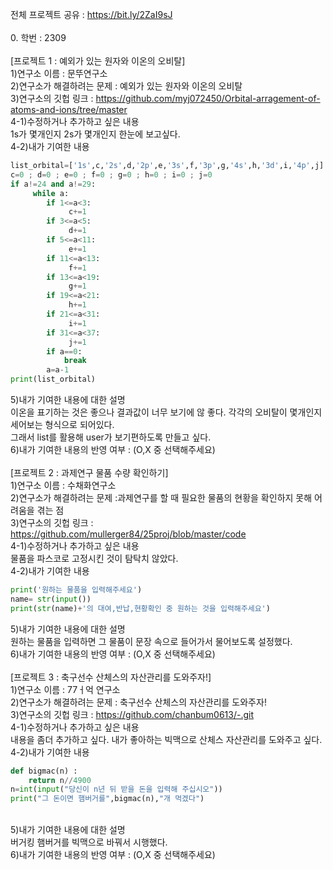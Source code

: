 전체 프로젝트 공유 : https://bit.ly/2ZaI9sJ <br>
<br>
0. 학번 : 2309 <br>
<br>
[프로젝트 1 : 예외가 있는 원자와 이온의 오비탈]<br>
1)연구소 이름 : 문뚜연구소<br>
2)연구소가 해결하려는 문제 : 예외가 있는 원자와 이온의 오비탈<br>
3)연구소의 깃헙 링크 : https://github.com/myj072450/Orbital-arragement-of-atoms-and-ions/tree/master <br>
4-1)수정하거나 추가하고 싶은 내용<br>
1s가 몇개인지 2s가 몇개인지 한눈에 보고싶다.<br>
4-2)내가 기여한 내용<br>
```python
list_orbital=['1s',c,'2s',d,'2p',e,'3s',f,'3p',g,'4s',h,'3d',i,'4p',j]
c=0 ; d=0 ; e=0 ; f=0 ; g=0 ; h=0 ; i=0 ; j=0
if a!=24 and a!=29:
     while a:
        if 1<=a<3:
             c+=1
        if 3<=a<5:
             d+=1
        if 5<=a<11:
             e+=1
        if 11<=a<13:
             f+=1
        if 13<=a<19:
             g+=1
        if 19<=a<21:
             h+=1
        if 21<=a<31:
             i+=1
        if 31<=a<37:
             j+=1
        if a==0:
            break
        a=a-1
print(list_orbital)
```
5)내가 기여한 내용에 대한 설명<br>
이온을 표기하는 것은 좋으나 결과값이 너무 보기에 않 좋다. 각각의 오비탈이 몇개인지 세어보는 형식으로 되어있다.<br>
그래서 list를 활용해 user가 보기편하도록 만들고 싶다.<br>
6)내가 기여한 내용의 반영 여부 : (O,X 중 선택해주세요)<br>
<br>
[프로젝트 2 : 과제연구 물품 수량 확인하기]<br>
1)연구소 이름 : 수채화연구소<br>
2)연구소가 해결하려는 문제 :과제연구를 할 때 필요한 물품의 현황을 확인하지 못해 어려움을 겪는 점 <br>
3)연구소의 깃헙 링크 : https://github.com/mullerger84/25proj/blob/master/code<br>
4-1)수정하거나 추가하고 싶은 내용<br>
물품을 파스코로 고정시킨 것이 탐탁치 않았다.<br>
4-2)내가 기여한 내용<br>
```python
print('원하는 물품을 입력해주세요')
name= str(input())
print(str(name)+'의 대여,반납,현황확인 중 원하는 것을 입력해주세요')
```
5)내가 기여한 내용에 대한 설명<br>
원하는 물품을 입력하면 그 물품이 문장 속으로 들어가서 물어보도록 설정했다.<br>
6)내가 기여한 내용의 반영 여부 : (O,X 중 선택해주세요)<br>
<br>
[프로젝트 3 : 축구선수 산체스의 자산관리를 도와주자!]<br>
1)연구소 이름 : 77ㅓ억 연구소<br>
2)연구소가 해결하려는 문제 : 축구선수 산체스의 자산관리를 도와주자!<br>
3)연구소의 깃헙 링크 : https://github.com/chanbum0613/-.git<br>
4-1)수정하거나 추가하고 싶은 내용<br>
내용을 좀더 추가하고 싶다. 내가 좋아하는 빅맥으로 산체스 자산관리를 도와주고 싶다.<br>
4-2)내가 기여한 내용<br>
```python
def bigmac(n) :
    return n//4900
n=int(input("당신이 n년 뒤 받을 돈을 입력해 주십시오"))
print("그 돈이면 햄버거를",bigmac(n),"개 먹겠다")
```
<br>
5)내가 기여한 내용에 대한 설명<br>
버거킹 햄버거를 빅맥으로 바꿔서 시행했다.<br>
6)내가 기여한 내용의 반영 여부 : (O,X 중 선택해주세요)
